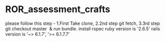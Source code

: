 # ROR_assessment_crafts

please follow this step - 
1.First Take clone,
2.2nd step git fetch, 
3.3rd step git checkout master 
& run bundle. install rspec 
ruby version is '2.6.5'
rails version is  '~> 6.1.7', '>= 6.1.7.7'
